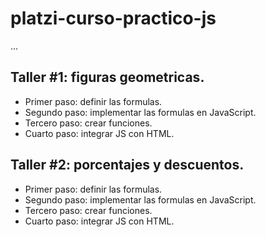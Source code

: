 # platzi-curso-practico-js

...

## Taller #1: figuras geometricas.

- Primer paso: definir las formulas.
- Segundo paso: implementar las formulas en JavaScript.
- Tercero paso: crear funciones.
- Cuarto paso: integrar JS con HTML.

## Taller #2: porcentajes y descuentos.

- Primer paso: definir las formulas.
- Segundo paso: implementar las formulas en JavaScript.
- Tercero paso: crear funciones.
- Cuarto paso: integrar JS con HTML.

